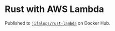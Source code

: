 # Rust with AWS Lambda

Published to [`jifalops/rust-lambda`](https://hub.docker.com/repository/docker/jifalops/rust-lambda) on Docker Hub.
